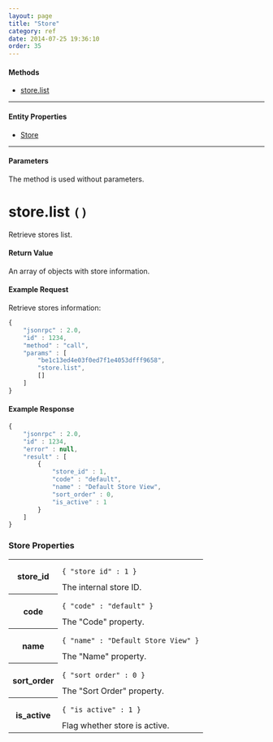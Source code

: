 ```yaml
---
layout: page
title: "Store"
category: ref
date: 2014-07-25 19:36:10
order: 35
---
```


#### Methods

 * [store.list](#store_list)

----

#### Entity Properties

 * [Store](#store_properties)

----

#### Parameters

The method is used without parameters.

<h1 id="store_list">
store.list
<code>()</code>
</h1>
Retrieve stores list.

#### Return Value

An array of objects with store information.

#### Example Request

Retrieve stores information:

```javascript
{
    "jsonrpc" : 2.0,
    "id" : 1234,
    "method" : "call",
    "params" : [
        "be1c13ed4e03f0ed7f1e4053dfff9658",
        "store.list",
        []
    ]
}
```

#### Example Response

```javascript
{
    "jsonrpc" : 2.0,
    "id" : 1234,
    "error" : null,
    "result" : [
        {
            "store_id" : 1,
            "code" : "default",
            "name" : "Default Store View",
            "sort_order" : 0,
            "is_active" : 1
        }
    ]
}
```

<h3 id="store_properties">
    Store Properties
</h3>

<table class="table-striped">
<tbody>
    <tr>
        <th>store_id</th>
        <td>
            <pre><code>{ "store_id" : 1 }</code></pre>
            The internal store ID.
        </td>
    </tr>
    <tr>
        <th>code</th>
        <td>
            <pre><code>{ "code" : "default" }</code></pre>
            The "Code" property.
        </td>
    </tr>
    <tr>
        <th>name</th>
        <td>
            <pre><code>{ "name" : "Default Store View" }</code></pre>
            The "Name" property.
        </td>
    </tr>
    <tr>
        <th>sort_order</th>
        <td>
            <pre><code>{ "sort_order" : 0 }</code></pre>
            The "Sort Order" property.
        </td>
    </tr>
    <tr>
        <th>is_active</th>
        <td>
            <pre><code>{ "is_active" : 1 }</code></pre>
            Flag whether store is active.
        </td>
    </tr>
</tbody>
</table>
